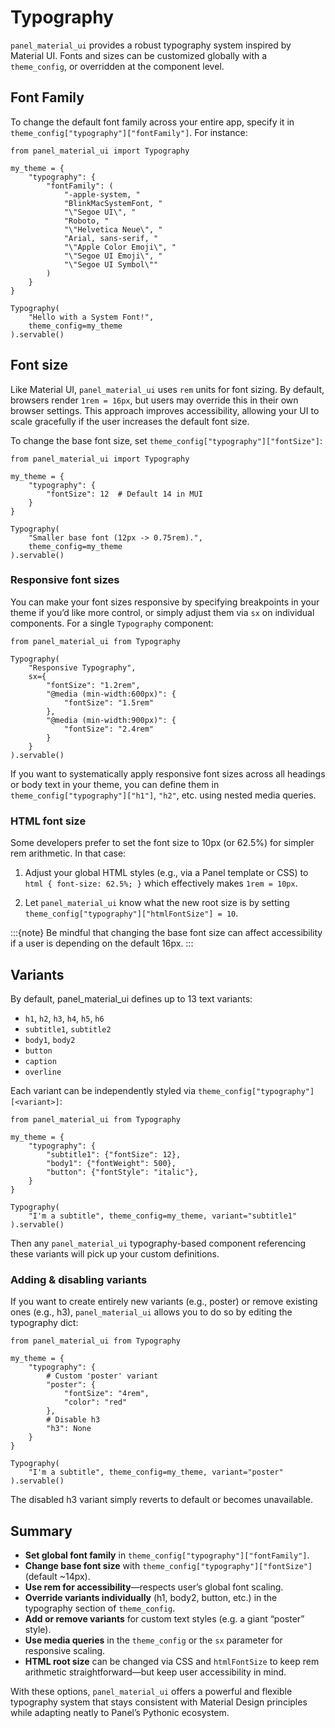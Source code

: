# Typography

`panel_material_ui` provides a robust typography system inspired by Material UI. Fonts and sizes can be customized globally with a `theme_config`, or overridden at the component level.

## Font Family

To change the default font family across your entire app, specify it in `theme_config["typography"]["fontFamily"]`. For instance:

```{pyodide}
from panel_material_ui import Typography

my_theme = {
    "typography": {
        "fontFamily": (
            "-apple-system, "
            "BlinkMacSystemFont, "
            "\"Segoe UI\", "
            "Roboto, "
            "\"Helvetica Neue\", "
            "Arial, sans-serif, "
            "\"Apple Color Emoji\", "
            "\"Segoe UI Emoji\", "
            "\"Segoe UI Symbol\""
        )
    }
}

Typography(
    "Hello with a System Font!",
    theme_config=my_theme
).servable()
```

## Font size

Like Material UI, `panel_material_ui` uses `rem` units for font sizing. By default, browsers render `1rem = 16px`, but users may override this in their own browser settings. This approach improves accessibility, allowing your UI to scale gracefully if the user increases the default font size.

To change the base font size, set `theme_config["typography"]["fontSize"]`:

```{pyodide}
from panel_material_ui import Typography

my_theme = {
    "typography": {
        "fontSize": 12  # Default 14 in MUI
    }
}

Typography(
    "Smaller base font (12px -> 0.75rem).",
    theme_config=my_theme
).servable()
```

### Responsive font sizes

You can make your font sizes responsive by specifying breakpoints in your theme if you’d like more control, or simply adjust them via `sx` on individual components. For a single `Typography` component:

```{pyodide}
from panel_material_ui from Typography

Typography(
    "Responsive Typography",
    sx={
        "fontSize": "1.2rem",
        "@media (min-width:600px)": {
            "fontSize": "1.5rem"
        },
        "@media (min-width:900px)": {
            "fontSize": "2.4rem"
        }
    }
).servable()
```

If you want to systematically apply responsive font sizes across all headings or body text in your theme, you can define them in `theme_config["typography"]["h1"]`, `"h2"`, etc. using nested media queries.

### HTML font size

Some developers prefer to set the <html> font size to 10px (or 62.5%) for simpler rem arithmetic. In that case:

1. Adjust your global HTML styles (e.g., via a Panel template or CSS) to `html { font-size: 62.5%; }` which effectively makes `1rem = 10px`.

2. Let `panel_material_ui` know what the new root size is by setting `theme_config["typography"]["htmlFontSize"] = 10`.

:::{note}
Be mindful that changing the base font size can affect accessibility if a user is depending on the default 16px.
:::

## Variants

By default, panel_material_ui defines up to 13 text variants:

- `h1`, `h2`, `h3`, `h4`, `h5`, `h6`
- `subtitle1`, `subtitle2`
- `body1`, `body2`
- `button`
- `caption`
- `overline`

Each variant can be independently styled via `theme_config["typography"][<variant>]`:

```{pyodide}
from panel_material_ui from Typography

my_theme = {
    "typography": {
        "subtitle1": {"fontSize": 12},
        "body1": {"fontWeight": 500},
        "button": {"fontStyle": "italic"},
    }
}

Typography(
    "I'm a subtitle", theme_config=my_theme, variant="subtitle1"
).servable()
```

Then any `panel_material_ui` typography-based component referencing these variants will pick up your custom definitions.

### Adding & disabling variants

If you want to create entirely new variants (e.g., poster) or remove existing ones (e.g., h3), `panel_material_ui` allows you to do so by editing the typography dict:

```{pyodide}
from panel_material_ui from Typography

my_theme = {
    "typography": {
        # Custom 'poster' variant
        "poster": {
            "fontSize": "4rem",
            "color": "red"
        },
        # Disable h3
        "h3": None
    }
}

Typography(
    "I'm a subtitle", theme_config=my_theme, variant="poster"
).servable()
```

The disabled h3 variant simply reverts to default or becomes unavailable.

## Summary

- **Set global font family** in `theme_config["typography"]["fontFamily"]`.
- **Change base font size** with `theme_config["typography"]["fontSize"]` (default ~14px).
- **Use rem for accessibility**—respects user’s global font scaling.
- **Override variants individually** (h1, body2, button, etc.) in the typography section of `theme_config`.
- **Add or remove variants** for custom text styles (e.g. a giant “poster” style).
- **Use media queries** in the `theme_config` or the `sx` parameter for responsive scaling.
- **HTML root size** can be changed via CSS and `htmlFontSize` to keep rem arithmetic straightforward—but keep user accessibility in mind.

With these options, `panel_material_ui` offers a powerful and flexible typography system that stays consistent with Material Design principles while adapting neatly to Panel’s Pythonic ecosystem.

